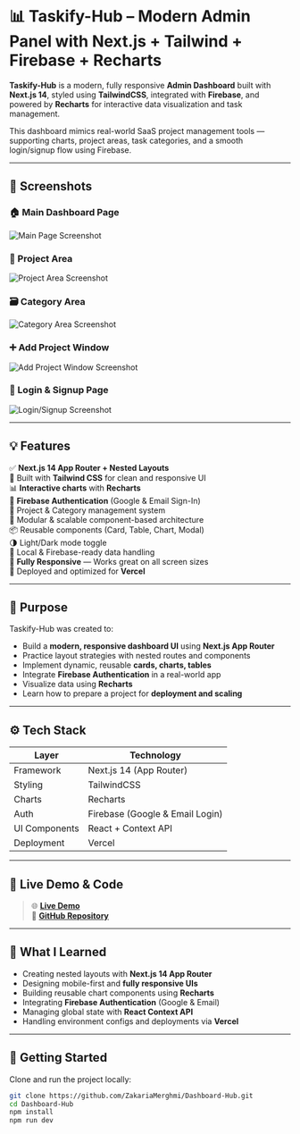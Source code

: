 # 📊 Taskify-Hub – Modern Admin Panel with Next.js + Tailwind + Firebase + Recharts

**Taskify-Hub** is a modern, fully responsive **Admin Dashboard** built with **Next.js 14**, styled using **TailwindCSS**, integrated with **Firebase**, and powered by **Recharts** for interactive data visualization and task management.

This dashboard mimics real-world SaaS project management tools — supporting charts, project areas, task categories, and a smooth login/signup flow using Firebase.

---

## 📸 Screenshots

### 🏠 Main Dashboard Page  
![Main Page Screenshot](https://github.com/user-attachments/assets/df1aebde-0fcd-40a2-8cf9-14ca16e0d209)

### 📁 Project Area  
![Project Area Screenshot](https://github.com/user-attachments/assets/4d5cddcf-d8ba-46dc-be1b-c76a4bdedd2d )

### 🗃️ Category Area  
![Category Area Screenshot](https://your-screenshot-link/category-area.png)

### ➕ Add Project Window  
![Add Project Window Screenshot](https://your-screenshot-link/add-project-window.png)

### 🔐 Login & Signup Page  
![Login/Signup Screenshot](https://your-screenshot-link/login-signup.png)

---

## 💡 Features

✅ **Next.js 14 App Router + Nested Layouts**  
🎨 Built with **Tailwind CSS** for clean and responsive UI  
📊 **Interactive charts** with **Recharts**  
🔐 **Firebase Authentication** (Google & Email Sign-In)  
📂 Project & Category management system  
🧱 Modular & scalable component-based architecture  
📦 Reusable components (Card, Table, Chart, Modal)  
🌗 Light/Dark mode toggle  
📁 Local & Firebase-ready data handling  
📱 **Fully Responsive** — Works great on all screen sizes  
🚀 Deployed and optimized for **Vercel**

---

## 🎯 Purpose

Taskify-Hub was created to:

- Build a **modern, responsive dashboard UI** using **Next.js App Router**
- Practice layout strategies with nested routes and components
- Implement dynamic, reusable **cards, charts, tables**
- Integrate **Firebase Authentication** in a real-world app
- Visualize data using **Recharts**
- Learn how to prepare a project for **deployment and scaling**

---

## ⚙️ Tech Stack

| Layer        | Technology                        |
|--------------|------------------------------------|
| Framework    | Next.js 14 (App Router)            |
| Styling      | TailwindCSS                        |
| Charts       | Recharts                           |
| Auth         | Firebase (Google & Email Login)    |
| UI Components| React + Context API                |
| Deployment   | Vercel                             |

---

## 🚀 Live Demo & Code

> 🌐 [**Live Demo**](https://dashboard-hub-ccp2.vercel.app/)  
> 🔗 [**GitHub Repository**](https://github.com/ZakariaMerghmi/Dashboard-Hub)

---

## 🧠 What I Learned

- Creating nested layouts with **Next.js 14 App Router**
- Designing mobile-first and **fully responsive UIs**
- Building reusable chart components using **Recharts**
- Integrating **Firebase Authentication** (Google & Email)
- Managing global state with **React Context API**
- Handling environment configs and deployments via **Vercel**

---

## 🧪 Getting Started

Clone and run the project locally:

```bash
git clone https://github.com/ZakariaMerghmi/Dashboard-Hub.git
cd Dashboard-Hub
npm install
npm run dev
